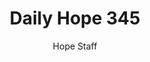 ---
image: /assets/img/daily-hope-default-artwork.png
title: Daily Hope 345
number: 345
categories:
  - Daily Hope
author: Hope Staff
notes: Daily Hope 345
embed: >-
  <iframe style="border-radius:12px" src="https://open.spotify.com/embed/episode/1I0zABqKSefa9hMwSTP7OI?utm_source=generator" width="100%" height="152" frameBorder="0" allowfullscreen="" allow="autoplay; clipboard-write; encrypted-media; fullscreen; picture-in-picture" loading="lazy"></iframe>
---